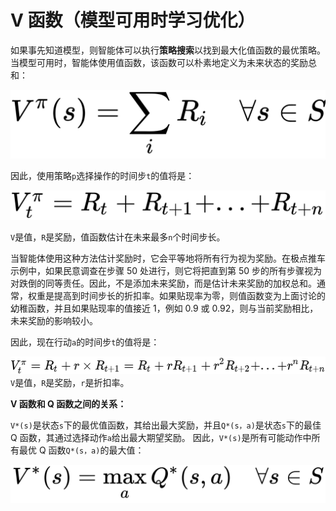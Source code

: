 # V 函数（模型可用时学习优化）

如果事先知道模型，则智能体可以执行**策略搜索**以找到最大化值函数的最优策略。当模型可用时，智能体使用值函数，该函数可以朴素地定义为未来状态的奖励总和：

![](img/be0e1650-917d-4ff5-b5ca-31ce30f05ed8.png)

因此，使用策略`p`选择操作的时间步`t`的值将是：

![](img/1431616e-143f-4d1d-87b8-98d6000e8f31.png)

`V`是值，`R`是奖励，值函数估计在未来最多`n`个时间步长。

当智能体使用这种方法估计奖励时，它会平等地将所有行为视为奖励。在极点推车示例中，如果民意调查在步骤 50 处进行，则它将把直到第 50 步的所有步骤视为对跌倒的同等责任。因此，不是添加未来奖励，而是估计未来奖励的加权总和。通常，权重是提高到时间步长的折扣率。如果贴现率为零，则值函数变为上面讨论的幼稚函数，并且如果贴现率的值接近 1，例如 0.9 或 0.92，则与当前奖励相比，未来奖励的影响较小。

因此，现在行动`a`的时间步`t`的值将是：

![](img/607cbf22-522c-4ffd-adc7-8f4ba95fe4ea.png)
`V`是值，`R`是奖励，`r`是折扣率。

**V 函数和 Q 函数之间的关系：**

`V*(s)`是状态`s`下的最优值函数，其给出最大奖励，并且`Q*(s，a)`是状态`s`下的最佳 Q 函数，其通过选择动作`a`给出最大期望奖励。 因此，`V*(s)`是所有可能动作中所有最优 Q 函数`Q*(s，a)`的最大值：

![](img/bce4bf13-c9cc-416f-a901-56121b7f631c.png)